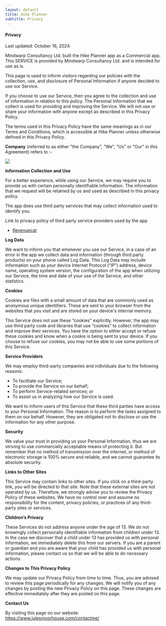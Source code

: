 ```yaml
---
layout: default
title: Hike Planner
subtitle: Privacy
---
```


<h4>Privacy</h4>

<p>Last updated: October 16, 2024</p>
<p>
Mindwarp Consultancy Ltd. built the Hike Planner app as
a Commercial app. This SERVICE is provided by
Mindwarp Consultancy Ltd.  and is intended for
use as is.
</p>

<p>
This page is used to inform visitors regarding
our policies with the collection, use, and
disclosure of Personal Information if anyone decided to use
our Service.
</p>

<p>
If you choose to use our Service, then you agree
to the collection and use of information in relation to this
policy. The Personal Information that we collect is
used for providing and improving the Service.
We will not use or share your
information with anyone except as described in this Privacy
Policy.
</p>

<p>
The terms used in this Privacy Policy have the same meanings
as in our Terms and Conditions, which is accessible at
Hike Planner unless otherwise defined in this Privacy
Policy.
</p> 

<p><strong>Company</strong> (referred to as either &quot;the Company&quot;, &quot;We&quot;, &quot;Us&quot; or &quot;Our&quot; in this Agreement) refers to :-
<div class="container-table">
	<img src="{{ site.baseurl }}/static/img/mcl-info.png"/>
</div>

</p>

<p><strong>Information Collection and Use</strong></p> 

<p>
For a better experience, while using our Service,
we may require you to provide us with certain
personally identifiable information. The
information that we request will be
retained by us and used as described in this privacy policy.
</p>

<p>
The app does use third party services that may collect
information used to identify you.
</p> 

<div>
<p>
  Link to privacy policy of third party service providers
  used by the app
</p> <ul><!----><li><a href="https://www.revenuecat.com" target="_blank">Revenuecat</a></li><!----><!----><!----><!----><!----><!----><!----><!----><!----><!----></ul>
</div>

<p><strong>Log Data</strong></p>

<p>
We want to inform you that whenever
you use our Service, in a case of an error in the
app we collect data and information (through third
party products) on your phone called Log Data. This Log Data
may include information such as your device Internet
Protocol (“IP”) address, device name, operating system
version, the configuration of the app when utilizing
our Service, the time and date of your use of the
Service, and other statistics.
</p> 

<p><strong>Cookies</strong></p>

<p>
Cookies are files with a small amount of data that are
commonly used as anonymous unique identifiers. These are
sent to your browser from the websites that you visit and
are stored on your device's internal memory.
</p>

<p>
This Service does not use these “cookies” explicitly.
However, the app may use third party code and libraries that
use “cookies” to collect information and improve their
services. You have the option to either accept or refuse
these cookies and know when a cookie is being sent to your
device. If you choose to refuse our cookies, you may not be
able to use some portions of this Service.
</p> 

<p><strong>Service Providers</strong></p> 

<p>
We may employ third-party companies
and individuals due to the following reasons:
</p>

 <ul><li>To facilitate our Service;</li> 
 
 <li>To provide the Service on our behalf;</li> 
 
 <li>To perform Service-related services; or</li> 
 
 <li>To assist us in analyzing how our Service is used.</li></ul> 
 
 <p>
We want to inform users of this
Service that these third parties have access to your
Personal Information. The reason is to perform the tasks
assigned to them on our behalf. However, they are obligated
not to disclose or use the information for any other
purpose.
</p> 

<p><strong>Security</strong></p> 

<p>
We value your trust in providing us
your Personal Information, thus we are striving to use
commercially acceptable means of protecting it. But remember
that no method of transmission over the internet, or method
of electronic storage is 100% secure and reliable, and
we cannot guarantee its absolute security.
</p> 

<p><strong>Links to Other Sites</strong></p> 

<p>
This Service may contain links to other sites. If you click
on a third-party link, you will be directed to that site.
Note that these external sites are not operated by
us. Therefore, we strongly advise you to
review the Privacy Policy of these websites.
We have no control over and assume no
responsibility for the content, privacy policies, or
practices of any third-party sites or services.
</p> 

<p><strong>Children’s Privacy</strong></p>

<p>
These Services do not address anyone under the age of 13.
We do not knowingly collect personally
identifiable information from children under 13. In the case
we discover that a child under 13 has provided
us with personal information,
we immediately delete this from our servers. If you
are a parent or guardian and you are aware that your child
has provided us with personal information, please contact
us so that we will be able to do
necessary actions.
</p> 

<p><strong>Changes to This Privacy Policy</strong></p> 

<p>
We may update our Privacy Policy from
time to time. Thus, you are advised to review this page
periodically for any changes. We will
notify you of any changes by posting the new Privacy Policy
on this page. These changes are effective immediately after
they are posted on this page.
</p> 

<p><strong>Contact Us</strong></p> 

<p>By visiting this page on our website: <a href="https://www.julesmoorhouse.com/contactme/" rel="external nofollow noopener" target="_blank">https://www.julesmoorhouse.com/contactme/</a></p>
